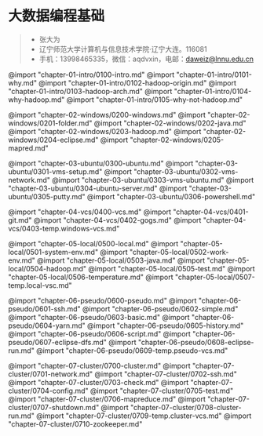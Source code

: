 # 大数据编程基础

> - 张大为
> - 辽宁师范大学计算机与信息技术学院·辽宁大连。116081
> - 手机：13998465335，微信：aqdvxin，电邮：daweiz@lnnu.edu.cn

@import "chapter-01-intro/0100-intro.md"
@import "chapter-01-intro/0101-why.md"
@import "chapter-01-intro/0102-hadoop-origin.md"
@import "chapter-01-intro/0103-hadoop-arch.md"
@import "chapter-01-intro/0104-why-hadoop.md"
@import "chapter-01-intro/0105-why-not-hadoop.md"

@import "chapter-02-windows/0200-windows.md"
@import "chapter-02-windows/0201-folder.md"
@import "chapter-02-windows/0202-java.md"
@import "chapter-02-windows/0203-hadoop.md"
@import "chapter-02-windows/0204-eclipse.md"
@import "chapter-02-windows/0205-mapred.md"

@import "chapter-03-ubuntu/0300-ubuntu.md"
@import "chapter-03-ubuntu/0301-vms-setup.md"
@import "chapter-03-ubuntu/0302-vms-network.md"
@import "chapter-03-ubuntu/0303-vms-ubuntu.md"
@import "chapter-03-ubuntu/0304-ubuntu-server.md"
@import "chapter-03-ubuntu/0305-putty.md"
@import "chapter-03-ubuntu/0306-powershell.md"

@import "chapter-04-vcs/0400-vcs.md"
@import "chapter-04-vcs/0401-git.md"
@import "chapter-04-vcs/0402-gogs.md"
@import "chapter-04-vcs/0403-temp.windows-vcs.md"

@import "chapter-05-local/0500-local.md"
@import "chapter-05-local/0501-system-env.md"
@import "chapter-05-local/0502-work-env.md"
@import "chapter-05-local/0503-java.md"
@import "chapter-05-local/0504-hadoop.md"
@import "chapter-05-local/0505-test.md"
@import "chapter-05-local/0506-temperature.md"
@import "chapter-05-local/0507-temp.local-vsc.md"

@import "chapter-06-pseudo/0600-pseudo.md"
@import "chapter-06-pseudo/0601-ssh.md"
@import "chapter-06-pseudo/0602-simple.md"
@import "chapter-06-pseudo/0603-basic.md"
@import "chapter-06-pseudo/0604-yarn.md"
@import "chapter-06-pseudo/0605-history.md"
@import "chapter-06-pseudo/0606-script.md"
@import "chapter-06-pseudo/0607-eclipse-dfs.md"
@import "chapter-06-pseudo/0608-eclipse-run.md"
@import "chapter-06-pseudo/0609-temp.pseudo-vcs.md"

@import "chapter-07-cluster/0700-cluster.md"
@import "chapter-07-cluster/0701-network.md"
@import "chapter-07-cluster/0702-ssh.md"
@import "chapter-07-cluster/0703-check.md"
@import "chapter-07-cluster/0704-config.md"
@import "chapter-07-cluster/0705-test.md"
@import "chapter-07-cluster/0706-mapreduce.md"
@import "chapter-07-cluster/0707-shutdown.md"
@import "chapter-07-cluster/0708-cluster-run.md"
@import "chapter-07-cluster/0709-temp.cluster-vcs.md"
@import "chapter-07-cluster/0710-zookeeper.md"
